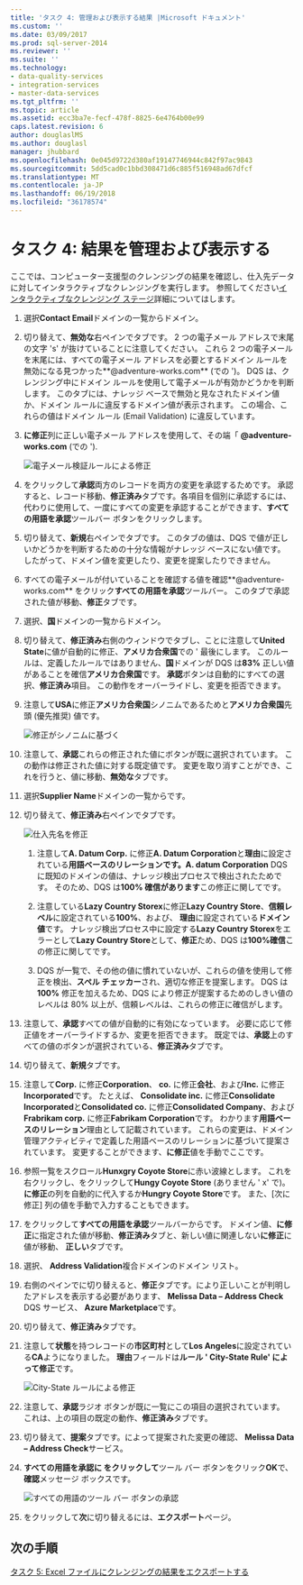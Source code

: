 ```yaml
---
title: 'タスク 4: 管理および表示する結果 |Microsoft ドキュメント'
ms.custom: ''
ms.date: 03/09/2017
ms.prod: sql-server-2014
ms.reviewer: ''
ms.suite: ''
ms.technology:
- data-quality-services
- integration-services
- master-data-services
ms.tgt_pltfrm: ''
ms.topic: article
ms.assetid: ecc3ba7e-fecf-478f-8825-6e4764b00e99
caps.latest.revision: 6
author: douglaslMS
ms.author: douglasl
manager: jhubbard
ms.openlocfilehash: 0e045d9722d380af19147746944c842f97ac9843
ms.sourcegitcommit: 5dd5cad0c1bbd308471d6c885f516948ad67dfcf
ms.translationtype: MT
ms.contentlocale: ja-JP
ms.lasthandoff: 06/19/2018
ms.locfileid: "36178574"
---
```

# <a name="task-4-manaing-and-viewing-results"></a>タスク 4: 結果を管理および表示する
  ここでは、コンピューター支援型のクレンジングの結果を確認し、仕入先データに対してインタラクティブなクレンジングを実行します。 参照してください[インタラクティブなクレンジング ステージ](http://msdn.microsoft.com/library/hh213061.aspx#Interactive)詳細についてはします。  
  
1.  選択**Contact Email**ドメインの一覧からドメイン。  
  
2.  切り替えて、**無効な**右ペインでタブです。 2 つの電子メール アドレスで末尾の文字 's' が抜けていることに注意してください。 これら 2 つの電子メールを末尾には、すべての電子メール アドレスを必要とするドメイン ルールを無効になる見つかった**@adventure-works.com** (での ')。 DQS は、クレンジング中にドメイン ルールを使用して電子メールが有効かどうかを判断します。 このタブには、ナレッジ ベースで無効と見なされたドメイン値か、ドメイン ルールに違反するドメイン値が表示されます。 この場合、これらの値はドメイン ルール (Email Validation) に違反しています。  
  
3.  **に修正**列に正しい電子メール アドレスを使用して、その端「 **@adventure-works.com** (での ').  
  
     ![電子メール検証ルールによる修正](../../2014/tutorials/media/et-managingandviewingresults-01.jpg "電子メール検証ルールによる修正")  
  
4.  をクリックして**承認**両方のレコードを両方の変更を承認するためです。 承認すると、レコード移動、**修正済み**タブです。各項目を個別に承認するには、代わりに使用して、一度にすべての変更を承認することができます、**すべての用語を承認**ツールバー ボタンをクリックします。  
  
5.  切り替えて、**新規**右ペインでタブです。 このタブの値は、DQS で値が正しいかどうかを判断するための十分な情報がナレッジ ベースにない値です。 したがって、ドメイン値を変更したり、変更を提案したりできません。  
  
6.  すべての電子メールが付いていることを確認する値を確認**@adventure-works.com**  をクリック**すべての用語を承認**ツールバー。 このタブで承認された値が移動、**修正**タブです。  
  
7.  選択、**国**ドメインの一覧からドメイン。  
  
8.  切り替えて、**修正済み**右側のウィンドウでタブし、ことに注意して**United State**に値が自動的に修正、**アメリカ合衆国**での ' 最後にします。 このルールは、定義したルールではありません、**国**ドメインが DQS は**83%** 正しい値があることを確信**アメリカ合衆国**です。 **承認**ボタンは自動的にすべての選択、**修正済み**項目。 この動作をオーバーライドし、変更を拒否できます。  
  
9. 注意して**USA**に修正**アメリカ合衆国**シノニムであるためと**アメリカ合衆国**先頭 (優先推奨) 値です。  
  
     ![修正がシノニムに基づく](../../2014/tutorials/media/et-managingandviewingresults-02.jpg "シノニムに基づいて修正")  
  
10. 注意して、**承認**これらの修正された値にボタンが既に選択されています。 この動作は修正された値に対する既定値です。 変更を取り消すことができ、これを行うと、値に移動、**無効な**タブです。  
  
11. 選択**Supplier Name**ドメインの一覧からです。  
  
12. 切り替えて、**修正済み**右ペインでタブです。  
  
     ![仕入先名を修正](../../2014/tutorials/media/et-managingandviewingresults-03.jpg "仕入先名を修正しました")  
  
    1.  注意して**A. Datum Corp.** に修正**A. Datum Corporation**と**理由**に設定されている**用語ベースのリレーションです。A. datum Corporation** DQS に既知のドメインの値は、ナレッジ検出プロセスで検出されたためです。 そのため、DQS は**100% 確信があります**この修正に関してです。  
  
    2.  注意している**Lazy Country Storex**に修正**Lazy Country Store**、**信頼レベル**に設定されている**100%**、および、 **理由**に設定されている**ドメイン値**です。 ナレッジ検出プロセス中に設定する**Lazy Country Storex**をエラーとして**Lazy Country Store**として、**修正**ため、DQS は**100%確信**この修正に関してです。  
  
    3.  DQS が一覧で、その他の値に慣れていないが、これらの値を使用して修正を検出、**スペル チェッカー**され、適切な修正を提案します。 DQS は**100%** 修正を加えるため、DQS により修正が提案するためのしきい値のレベルは 80% 以上が、信頼レベルは、これらの修正に確信がします。  
  
13. 注意して、**承認**すべての値が自動的に有効になっています。 必要に応じて修正値をオーバーライドするか、変更を拒否できます。 既定では、**承認**上のすべての値のボタンが選択されている、**修正済み**タブです。  
  
14. 切り替えて、**新規**タブです。  
  
15. 注意して**Corp.** に修正**Corporation**、 **co.** に修正**会社**、および**Inc.** に修正**Incorporated**です。 たとえば、 **Consolidate inc.** に修正**Consolidate Incorporated**と**Consolidated co.** に修正**Consolidated Company**、および**Frabrikam corp.** に修正**Fabrikam Corporation**です。  わかります**用語ベースのリレーション**理由として記載されています。 これらの変更は、ドメイン管理アクティビティで定義した用語ベースのリレーションに基づいて提案されています。 変更することができます、**に修正**値を手動でここです。  
  
16. 参照一覧をスクロール**Hunxgry Coyote Store**に赤い波線とします。 これを右クリックし、をクリックして**Hungy Coyote Store** (ありません ' x' で)。 **に修正**の列を自動的に代入するか**Hungry Coyote Store**です。 また、[次に修正] 列の値を手動で入力することもできます。  
  
17. をクリックして**すべての用語を承認**ツールバーからです。 ドメイン値、**に修正**に指定された値が移動、**修正済み**タブと、新しい値に関連しない**に修正**に値が移動、 **正しい**タブです。  
  
18. 選択、 **Address Validation**複合ドメインのドメイン リスト。  
  
19. 右側のペインでに切り替えると、**修正**タブです。により正しいことが判明したアドレスを表示する必要があります、 **Melissa Data – Address Check** DQS サービス、 **Azure Marketplace**です。  
  
20. 切り替えて、**修正済み**タブです。  
  
21. 注意して**状態**を持つレコードの**市区町村**として**Los Angeles**に設定されている**CA**ようになりました。 **理由**フィールドは**ルール ' City-State Rule' によって修正**です。  
  
     ![City-State ルールによる修正](../../2014/tutorials/media/et-managingandviewingresults-04.jpg "City-State ルールによる修正")  
  
22. 注意して、**承認**ラジオ ボタンが既に一覧にこの項目の選択されています。 これは、上の項目の既定の動作、**修正済み**タブです。  
  
23. 切り替えて、**提案**タブです。によって提案された変更の確認、 **Melissa Data – Address Check**サービス。  
  
24. **すべての用語を承認に をクリックして**ツール バー ボタンをクリック**OK**で、**確認**メッセージ ボックスです。  
  
     ![すべての用語のツール バー ボタンの承認](../../2014/tutorials/media/et-managingandviewingresults-05.jpg "すべて条項ツール バー ボタンの承認")  
  
25. をクリックして**次**に切り替えるには、**エクスポート**ページ。  
  
## <a name="next-step"></a>次の手順  
 [タスク 5: Excel ファイルにクレンジングの結果をエクスポートする](../../2014/tutorials/task-5-exporting-cleansing-results-to-an-excel-file.md)  
  
  